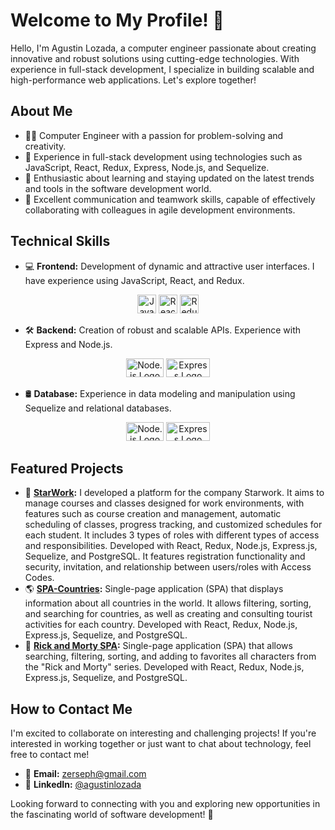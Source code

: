# Welcome to My Profile! 🚀

Hello, I'm Agustin Lozada, a computer engineer passionate about creating innovative and robust solutions using cutting-edge technologies. With experience in full-stack development, I specialize in building scalable and high-performance web applications. Let's explore together!

## About Me

- 👨‍💻 Computer Engineer with a passion for problem-solving and creativity.
- 🌟 Experience in full-stack development using technologies such as JavaScript, React, Redux, Express, Node.js, and Sequelize.
- 🚀 Enthusiastic about learning and staying updated on the latest trends and tools in the software development world.
- 💬 Excellent communication and teamwork skills, capable of effectively collaborating with colleagues in agile development environments.

## Technical Skills

- 💻 **Frontend:** Development of dynamic and attractive user interfaces. I have experience using JavaScript, React, and Redux.
<div align="center">
  <a href="www.google.com" target="_blank"><img src="https://github.com/Zerseph/Zerseph/assets/125343548/5871f27b-5949-411e-ab61-7b1bdd45cb9d" alt="JavaScript Logo" width="30" height="30"></a>
  <img src="https://github.com/Zerseph/Zerseph/assets/125343548/bfed5a8c-5353-4aac-b0aa-4e1037f4bc43" alt="React Logo" width="30" height="30">
  <img src="https://github.com/Zerseph/Zerseph/assets/125343548/5bd9bc89-3d8a-45d8-b694-402dae42aa19" alt="Redux Logo" width="30" height="30">
</div>

- 🛠️ **Backend:** Creation of robust and scalable APIs. Experience with Express and Node.js.
<div align="center">
  <a href="www.google.com" target="_blank"><img src="https://github.com/Zerseph/Zerseph/assets/125343548/c395eae7-ffaf-45e0-b29e-4760da11efde" alt="Node.js Logo" width="60" height="30"></a>
  <img src="https://github.com/Zerseph/Zerseph/assets/125343548/92116d2d-e292-47c8-94a9-d87b05886b75" alt="Express Logo" width="70" height="30">
</div>

- 🛢️ **Database:** Experience in data modeling and manipulation using Sequelize and relational databases.
<div align="center">
  <a href="www.google.com" target="_blank"><img src="https://github.com/Zerseph/Zerseph/assets/125343548/b8a35487-f132-4fd1-999b-d6cdc06c8886" alt="Node.js Logo" width="60" height="30"></a>
  <img src="https://github.com/Zerseph/Zerseph/assets/125343548/95c23ab8-58fc-48e7-b609-f387a821bcff" alt="Express Logo" width="70" height="30">
</div>

## Featured Projects

- 🌟 **[StarWork](https://www.youtube.com/watch?v=E5O8a0zMNnI&ab_channel=EmmanuelVillalba):** I developed a platform for the company Starwork. It aims to manage courses and classes designed for work environments, with features such as course creation and management, automatic scheduling of classes, progress tracking, and customized schedules for each student. It includes 3 types of roles with different types of access and responsibilities. Developed with React, Redux, Node.js, Express.js, Sequelize, and PostgreSQL. It features registration functionality and security, invitation, and relationship between users/roles with Access Codes.
- 🌎 **[SPA-Countries](https://github.com/Zerseph/SPA-Countries):** Single-page application (SPA) that displays information about all countries in the world. It allows filtering, sorting, and searching for countries, as well as creating and consulting tourist activities for each country. Developed with React, Redux, Node.js, Express.js, Sequelize, and PostgreSQL.
- 🚀 **[Rick and Morty SPA](https://github.com/Zerseph/PI-Zerseph):** Single-page application (SPA) that allows searching, filtering, sorting, and adding to favorites all characters from the "Rick and Morty" series. Developed with React, Redux, Node.js, Express.js, Sequelize, and PostgreSQL.

## How to Contact Me

I'm excited to collaborate on interesting and challenging projects! If you're interested in working together or just want to chat about technology, feel free to contact me!

- 📧 **Email:** [zerseph@gmail.com](mailto:zerseph@gmail.com)
- 🔗 **LinkedIn:** [@agustinlozada](https://www.linkedin.com/in/agustinlozada)

Looking forward to connecting with you and exploring new opportunities in the fascinating world of software development! 🌟

